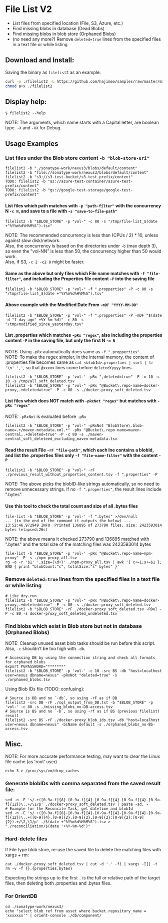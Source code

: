 # File List V2
- List files from specified location (File, S3, Azure, etc.)
- Find missing blobs in database (Dead Blobs)
- Find missing blobs in blob store (Orphaned Blobs)
- (no need any more?) Remove `deleted=true` lines from the specified files in a text file or while listing

## Download and Install:
Saving the binary as `filelist2` as an example:
```bash
curl -o ./filelist2 -L https://github.com/hajimeo/samples/raw/master/misc/filelistv2_$(uname)_$(uname -m)
chmod a+x ./filelist2
```

## Display help:
```
$ filelist2 --help
```
NOTE: The arguments, which name starts with a Capital letter, are boolean type. `-X` and `-XX` for Debug.

## Usage Examples

### List files under the Blob store content `-b "blob-store-uri"`
```
filelist2 -b "./sonatype-work/nexus3/blobs/default/content"
filelist2 -b "file://sonatype-work/nexus3/blobs/default/content"
filelist2 -b "s3://s3-test-bucket/s3-test-prefix/content"
TODO: filelist2 -b "az://azure-test-container/azure-test-prefix/content"
TODO: filelist2 -b "gs://google-test-storage/google-test-prefix/content"
```
#### List files which path matches with `-p "path-filter"` with the concurrency N `-c N`, and save to a file with `-s "save-to-file-path"`
```
filelist2 -b "$BLOB_STORE" -p "vol-" -c 80 -s "/tmp/file-list_$(date +"%Y%m%d%H%M%S").tsv"
```
NOTE: The recommended concurrency is less than (CPUs / 2) * 10, unless against slow disk/network.  
Also, the concurrency is based on the directories under `-b` (max depth 3), so even the "vol-NN" is less than 50, the concurrency higher than 50 would work.  
Also, if S3, `-c 2 -c2 8` might be faster.

#### Same as the above but only files which File name matches with `-f "file-filter"`, and including the Properties file content `-P` into the saving file
```
filelist2 -b "$BLOB_STORE" -p "vol-" -f ".propperties" -P -c 80 -s "/tmp/file-list_$(date +"%Y%m%d%H%M%S").tsv"
```
#### Above example with the Modified Date From `-mDF "YYYY-MM-DD"`
```
filelist2 -b "$BLOB_STORE" -p "vol-" -f ".propperties" -P -mDF "$(date -d "1 day ago" +%Y-%m-%d)" -c 80 -s "/tmp/modified_since_yesterday.tsv"
```
#### List .properties which matches `-pRx "regex"`, also including the properties content `-P` in the saving file, but only the first N `-n N`
NOTE: Using `-pRx` automatically does same as `-f ".propperties"`.  
NOTE: To make the regex simpler, in the internal memory, the content of .properties file becomes same as `cat <blobId>.properties | sort | tr '\n' ','`, so that `@xxxxx` lines come before `deletedYyyyy` lines.
```
filelist2 -b "$BLOB_STORE" -p 'vol-' -pRx ",deleted=true" -P -n 10 -c 10 -s /tmp/all_soft_deleted.tsv
filelist2 -b "$BLOB_STORE" -p "vol-" -pRx "@Bucket\.repo-name=docker-proxy,.+deleted=true" -P -c 80 -s ./docker-proxy_soft_deleted.tsv
```
#### List files which does NOT match with `-pRxNot "regex"` but matches with `-pRx "regex"`
NOTE: `-pRxNot` is evaluated before `-pRx`
```
filelist2 -b "$BLOB_STORE" -p "vol-" -pRxNot "BlobStore\.blob-name=.+/maven-metadata.xml.*" -pRx "@Bucket\.repo-name=maven-central,.+deleted=true" -P -c 80 -s ./maven-central_soft_deleteed_excluding_maven-metadata.tsv
```

#### Read the result File `-rF "file-path"`, which each lne contains a blobId, and list the .properties files only `-f "file-name-filter"` with the content `-P`
```
filelist2 -b "$BLOB_STORE" -p "vol-" -rF ./previous_result_without_properties_content.tsv -f ".properties" -P
```
NOTE: The above picks the blobID-like strings automatically, so no need to remove unnecessary strings. If no `-f ".properties"`, the result lines include ".bytes".

#### Use this tool to check the total count and size of all .bytes files
```
file-list -b "$BLOB_STORE" -p 'vol-' -f ".bytes" >/dev/null
... (in the end of the command it outputs the below) ...
13:52:46.972949 INFO  Printed 136895 of 273790 files, size: 2423593014 bytes (elapsed:26s)
```
NOTE: the above means it checked 273790 and 136895 matched with ".bytes" and the total size of the matching files was 2423593014 bytes
```
file-list -b "$BLOB_STORE" -p 'vol-' -pRx "@Bucket\.repo-name=npm-proxy" -P -s ./npm-proxy_all.tsv
rg -o -r '$1' ',size=(\d+)' ./npm-proxy_all.tsv | awk '{ c+=1;s+=$1 }; END { print "blobCount:"c", totalSize:"s" bytes" }'
```

### Remove `deleted=true` lines from the specified files in a text file or while listing
```
# Like dry-run
filelist2 -b "$BLOB_STORE" -p "vol-" -pRx "@Bucket\.repo-name=docker-proxy,.+deleted=true" -P -c 80 -s ./docker-proxy_soft_deleted.tsv
filelist2 -b "$BLOB_STORE" -rF ./docker-proxy_soft_deleted.tsv -RDel -P -c 80 -s docker-proxy_soft_deleted_undeleted.tsv 
```

### Find blobs which exist in Blob store but not in database (Orphaned Blobs)
NOTE: Cleanup unused asset blob tasks should be run before this script. Also, `-c` shouldn't be too high with `-db`.  
```
# Accessing DB by using the connection string and check all formats for orphaned blobs
export PGPASSWORD="*******"
filelist2 -b "$BLOB_STORE" -p 'vol-' -c 10 -src BS -db "host=localhost user=nexus dbname=nexus" -pRxNot "deleted=true" -s ./orphaned_blobs.tsv
```

Using Blob IDs file (TODO: confusing):
```
# Source is DB and no `-db`, so using -rF as if DB
filelist2 -src DB -rF ./sql_output_from_DB.txt -b "$BLOB_STORE" -p 'vol-' -c 80 -s ./missing_blobs_no-DB-access.tsv
# Source is BS and no `-b`, so using -rf as if BS (previous filelist) result
filelist2 -src BS -rF ./docker-proxy_blob_ids.tsv -db "host=localhost user=nexus dbname=nexus" -bsName default -s ./orphaned_blobs_no-BS-access.tsv
```


## Misc.
NOTE: For more accurate performance testing, may want to clear the Linux file cache (as 'root' user)
```
echo 3 > /proc/sys/vm/drop_caches
```
### Generate blobIDs with comma separated from the saved result file:
```
sed -n -E 's/.+([0-9a-f]{8}-[0-9a-f]{4}-[0-9a-f]{4}-[0-9a-f]{4}-[0-9a-f]{12})\..+/\1/p' ./docker-proxy_soft_deleted.tsv | paste -sd, -
# Example for the Reconcile Task, get datetime and blobId
sed -n -E 's/.+([0-9a-f]{8}-[0-9a-f]{4}-[0-9a-f]{4}-[0-9a-f]{4}-[0-9a-f]{12})\..+([0-9]{4}.[0-9]{2}.[0-9]{2}.[0-9]{2}:[0-9]{2}:[0-9]{2}).+/\2,\1/p' ./$(date +"%Y%m%d%H%M%S").tsv > "./reconciliation/$(date '+%Y-%m-%d')"
```
### Hard-delete files
If File type blob store, re-use the saved file to delete the matching files with xargs + rm:
```
cat ./docker-proxy_soft_deleted.tsv | cut -d '.' -f1 | xargs -I{} -t rm -v -f {}.{properties,bytes}
```
Expecting the strings up to the first `.` is the full or relative path of the target files, then deleting both .properties and .bytes files.

### For OrientDB
```
cd ./sonatype-work/nexus3/
echo "select blob_ref from asset where bucket.repository_name = 'xxxxxxx'" | orient-console ./db/component/
```